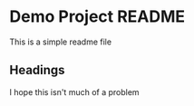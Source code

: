 # Demo Project README

This is a simple readme file

## Headings

I hope this isn't much of a problem